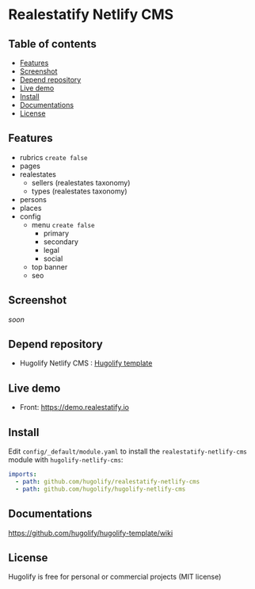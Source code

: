 # Realestatify Netlify CMS

## Table of contents

- [Features](#features)
- [Screenshot](#screenshot)
- [Depend repository](#depend-repository)
- [Live demo](#live-demo)
- [Install](#install)
- [Documentations](#documentations)
- [License](#license)


## Features
- rubrics `create false`
- pages
- realestates
  - sellers (realestates taxonomy)
  - types (realestates taxonomy)
- persons
- places
- config
  - menu `create false`
    - primary
    - secondary
    - legal
    - social
  - top banner
  - seo

## Screenshot
*soon*

## Depend repository
* Hugolify Netlify CMS : [Hugolify template](https://github.com/hugolify/hugolify-netlify-cms)

## Live demo
- Front: https://demo.realestatify.io

## Install

Edit `config/_default/module.yaml` to install the `realestatify-netlify-cms` module with `hugolify-netlify-cms`:
```yml
imports:
  - path: github.com/hugolify/realestatify-netlify-cms
  - path: github.com/hugolify/hugolify-netlify-cms
```

## Documentations
https://github.com/hugolify/hugolify-template/wiki

## License
Hugolify is free for personal or commercial projects (MIT license)
